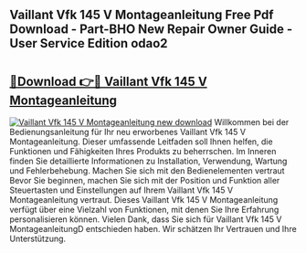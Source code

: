 ## Vaillant Vfk 145 V Montageanleitung Free Pdf Download - Part-BHO New Repair Owner Guide - User Service Edition odao2

# <h2><a href="http://df82e4.blite.top/?on=Vaillant+Vfk+145+V+Montageanleitung">🔗Download 👉🔴 Vaillant Vfk 145 V Montageanleitung</a></h2>

[![Vaillant Vfk 145 V Montageanleitung new download](https://i.imgur.com/lujVjoI.png)](http://df82e4.blite.top/?on=Vaillant+Vfk+145+V+Montageanleitung)
Willkommen bei der Bedienungsanleitung für Ihr neu erworbenes Vaillant Vfk 145 V Montageanleitung. Dieser umfassende Leitfaden soll Ihnen helfen, die Funktionen und Fähigkeiten Ihres Produkts zu beherrschen. Im Inneren finden Sie detaillierte Informationen zu Installation, Verwendung, Wartung und Fehlerbehebung. Machen Sie sich mit den Bedienelementen vertraut Bevor Sie beginnen, machen Sie sich mit der Position und Funktion aller Steuertasten und Einstellungen auf Ihrem Vaillant Vfk 145 V Montageanleitung vertraut. Dieses Vaillant Vfk 145 V Montageanleitung verfügt über eine Vielzahl von Funktionen, mit denen Sie Ihre Erfahrung personalisieren können. Vielen Dank, dass Sie sich für Vaillant Vfk 145 V MontageanleitungD entschieden haben. Wir schätzen Ihr Vertrauen und Ihre Unterstützung.
